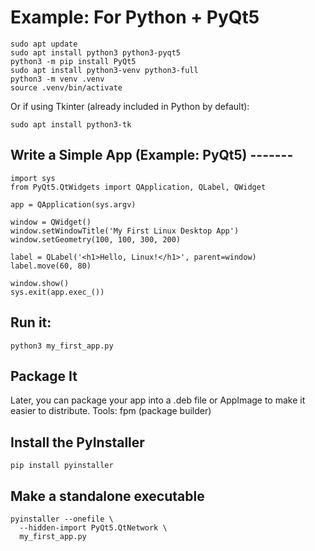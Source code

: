 # Example: For Python + PyQt5
```
sudo apt update
sudo apt install python3 python3-pyqt5
python3 -m pip install PyQt5
sudo apt install python3-venv python3-full
python3 -m venv .venv
source .venv/bin/activate
```
Or if using Tkinter (already included in Python by default):
```
sudo apt install python3-tk
```

## Write a Simple App (Example: PyQt5) -------
```
import sys
from PyQt5.QtWidgets import QApplication, QLabel, QWidget

app = QApplication(sys.argv)

window = QWidget()
window.setWindowTitle('My First Linux Desktop App')
window.setGeometry(100, 100, 300, 200)

label = QLabel('<h1>Hello, Linux!</h1>', parent=window)
label.move(60, 80)

window.show()
sys.exit(app.exec_())
```
## Run it:
```
python3 my_first_app.py
```
## Package It
Later, you can package your app into a .deb file or AppImage to make it easier to distribute.
Tools:
fpm (package builder)

## Install the PyInstaller
```
pip install pyinstaller
```
## Make a standalone executable
```
pyinstaller --onefile \
  --hidden-import PyQt5.QtNetwork \
  my_first_app.py
```





